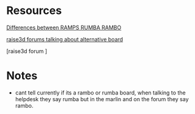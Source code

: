 # Resources


[Differences between RAMPS RUMBA RAMBO](https://hackaday.com/2013/09/06/3d-printering-electronics-boards/)

[raise3d forums talking about alternative board](https://forum.raise3d.com/viewtopic.php?t=8612)


[raise3d forum ]






# Notes


* cant tell currently if its a rambo or rumba board, when talking to the helpdesk they say rumba but in the marlin and on the forum they say rambo.


